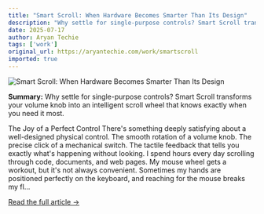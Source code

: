 ```yaml
---
title: "Smart Scroll: When Hardware Becomes Smarter Than Its Design"
description: "Why settle for single-purpose controls? Smart Scroll transforms your volume knob into an intelligent scroll wheel that knows exactly when you need it most."
date: 2025-07-17
author: Aryan Techie
tags: ['work']
original_url: https://aryantechie.com/work/smartscroll
imported: true
---
```


![Smart Scroll: When Hardware Becomes Smarter Than Its Design](https://aryantechie.com/images/projects/smartscroll/image1.jpg)

**Summary:** Why settle for single-purpose controls? Smart Scroll transforms your volume knob into an intelligent scroll wheel that knows exactly when you need it most.

The Joy of a Perfect Control There's something deeply satisfying about a well-designed physical control. The smooth rotation of a volume knob. The precise click of a mechanical switch. The tactile feedback that tells you exactly what's happening without looking. I spend hours every day scrolling through code, documents, and web pages. My mouse wheel gets a workout, but it's not always convenient. Sometimes my hands are positioned perfectly on the keyboard, and reaching for the mouse breaks my fl...

[Read the full article →](https://aryantechie.com/work/smartscroll)
